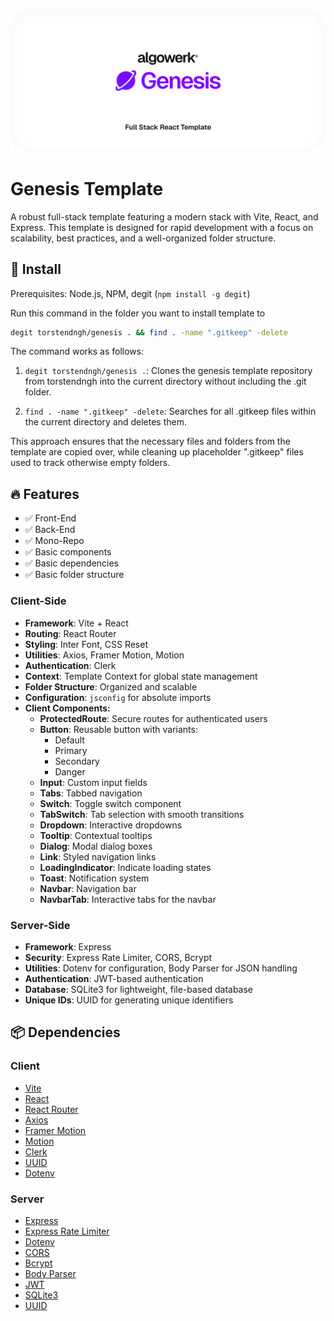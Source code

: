 ![Feature Diagram](docs/template/images/readmeTitle.png)

# Genesis Template

A robust full-stack template featuring a modern stack with Vite, React, and Express. This template is designed for rapid development with a focus on scalability, best practices, and a well-organized folder structure.

## 🚀 Install

Prerequisites: Node.js, NPM, degit (`npm install -g degit`)

Run this command in the folder you want to install template to
```bash
degit torstendngh/genesis . && find . -name ".gitkeep" -delete
```

The command works as follows:

1. `degit torstendngh/genesis .`: Clones the genesis template repository from torstendngh into the current directory without including the .git folder.

2. `find . -name ".gitkeep" -delete`: Searches for all .gitkeep files within the current directory and deletes them.

This approach ensures that the necessary files and folders from the template are copied over, while cleaning up placeholder ".gitkeep" files used to track otherwise empty folders.

## 🔥 Features

- ✅ Front-End
- ✅ Back-End
- ✅ Mono-Repo
- ✅ Basic components
- ✅ Basic dependencies
- ✅ Basic folder structure

### Client-Side
- **Framework**: Vite + React
- **Routing**: React Router
- **Styling**: Inter Font, CSS Reset
- **Utilities**: Axios, Framer Motion, Motion
- **Authentication**: Clerk
- **Context**: Template Context for global state management
- **Folder Structure**: Organized and scalable
- **Configuration**: `jsconfig` for absolute imports
- **Client Components:**
    - **ProtectedRoute**: Secure routes for authenticated users
    - **Button**: Reusable button with variants:
        - Default
        - Primary
        - Secondary
        - Danger
    - **Input**: Custom input fields
    - **Tabs**: Tabbed navigation
    - **Switch**: Toggle switch component
    - **TabSwitch**: Tab selection with smooth transitions
    - **Dropdown**: Interactive dropdowns
    - **Tooltip**: Contextual tooltips
    - **Dialog**: Modal dialog boxes
    - **Link**: Styled navigation links
    - **LoadingIndicator**: Indicate loading states
    - **Toast**: Notification system
    - **Navbar**: Navigation bar
    - **NavbarTab**: Interactive tabs for the navbar

### Server-Side
- **Framework**: Express
- **Security**: Express Rate Limiter, CORS, Bcrypt
- **Utilities**: Dotenv for configuration, Body Parser for JSON handling
- **Authentication**: JWT-based authentication
- **Database**: SQLite3 for lightweight, file-based database
- **Unique IDs**: UUID for generating unique identifiers

## 📦 Dependencies

### Client
- [Vite](https://vitejs.dev/)
- [React](https://reactjs.org/)
- [React Router](https://reactrouter.com/)
- [Axios](https://axios-http.com/)
- [Framer Motion](https://www.framer.com/motion/)
- [Motion](https://motion.dev/)
- [Clerk](https://clerk.dev/)
- [UUID](https://github.com/uuidjs/uuid)
- [Dotenv](https://github.com/motdotla/dotenv)

### Server
- [Express](https://expressjs.com/)
- [Express Rate Limiter](https://www.npmjs.com/package/express-rate-limit)
- [Dotenv](https://github.com/motdotla/dotenv)
- [CORS](https://github.com/expressjs/cors)
- [Bcrypt](https://github.com/kelektiv/node.bcrypt.js)
- [Body Parser](https://www.npmjs.com/package/body-parser)
- [JWT](https://www.npmjs.com/package/jsonwebtoken)
- [SQLite3](https://github.com/mapbox/node-sqlite3)
- [UUID](https://github.com/uuidjs/uuid)